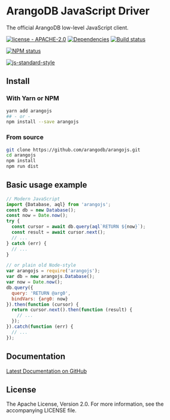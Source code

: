 # ArangoDB JavaScript Driver

The official ArangoDB low-level JavaScript client.

[![license - APACHE-2.0](https://img.shields.io/npm/l/arangojs.svg)](http://opensource.org/licenses/APACHE-2.0)
[![Dependencies](https://img.shields.io/david/arangodb/arangojs.svg)](https://david-dm.org/arangodb/arangojs)
[![Build status](https://img.shields.io/travis/arangodb/arangojs.svg)](https://travis-ci.org/arangodb/arangojs)

[![NPM status](https://nodei.co/npm/arangojs.png?downloads=true&stars=true)](https://npmjs.org/package/arangojs)

[![js-standard-style](https://cdn.rawgit.com/feross/standard/master/badge.svg)](https://github.com/feross/standard)

## Install

### With Yarn or NPM

```sh
yarn add arangojs
## - or -
npm install --save arangojs
```

### From source

```sh
git clone https://github.com/arangodb/arangojs.git
cd arangojs
npm install
npm run dist
```

## Basic usage example

```js
// Modern JavaScript
import {Database, aql} from 'arangojs';
const db = new Database();
const now = Date.now();
try {
  const cursor = await db.query(aql`RETURN ${now}`);
  const result = await cursor.next();
  // ...
} catch (err) {
  // ...
}

// or plain old Node-style
var arangojs = require('arangojs');
var db = new arangojs.Database();
var now = Date.now();
db.query({
  query: 'RETURN @arg0',
  bindVars: {arg0: now}
}).then(function (cursor) {
  return cursor.next().then(function (result) {
    // ...
  });
}).catch(function (err) {
  // ...
});
```

## Documentation

[Latest Documentation on GitHub](https://github.com/arangodb/arangojs/blob/master/docs/Drivers/JS/README.md)

## License

The Apache License, Version 2.0. For more information, see the accompanying
LICENSE file.

